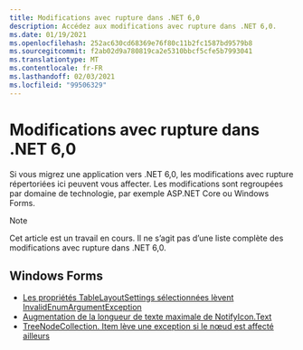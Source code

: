 ```yaml
---
title: Modifications avec rupture dans .NET 6,0
description: Accédez aux modifications avec rupture dans .NET 6,0.
ms.date: 01/19/2021
ms.openlocfilehash: 252ac630cd68369e76f80c11b2fc1587bd9579b8
ms.sourcegitcommit: f2ab02d9a780819ca2e5310bbcf5cfe5b7993041
ms.translationtype: MT
ms.contentlocale: fr-FR
ms.lasthandoff: 02/03/2021
ms.locfileid: "99506329"
---
```

# <a name="breaking-changes-in-net-60"></a>Modifications avec rupture dans .NET 6,0

Si vous migrez une application vers .NET 6,0, les modifications avec rupture répertoriées ici peuvent vous affecter. Les modifications sont regroupées par domaine de technologie, par exemple ASP.NET Core ou Windows Forms.

> [!NOTE]
> Cet article est un travail en cours. Il ne s’agit pas d’une liste complète des modifications avec rupture dans .NET 6,0.

## <a name="windows-forms"></a>Windows Forms

- [Les propriétés TableLayoutSettings sélectionnées lèvent InvalidEnumArgumentException](windows-forms/6.0/tablelayoutsettings-apis-throw-invalidenumargumentexception.md)
- [Augmentation de la longueur de texte maximale de NotifyIcon.Text](windows-forms/6.0/notifyicon-text-max-text-length-increased.md)
- [TreeNodeCollection. Item lève une exception si le nœud est affecté ailleurs](windows-forms/6.0/treenodecollection-item-throws-argumentexception.md)
